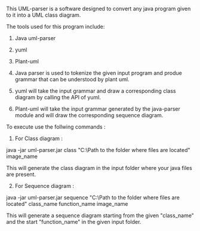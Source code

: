 This UML-parser is a software designed to convert any java program given to it into a UML class diagram.

The tools used for this program include: 

1. Java uml-parser
2. yuml
3. Plant-uml  

1. Java parser is used to tokenize the given input program and produe grammar that can be understood by plant uml.
2. yuml will take the input grammar and draw a corresponding class diagram by calling the API of yuml. 
3. Plant-uml will take the input grammar generated by the java-parser module and will draw the corresponding sequence diagram. 

To execute use the follwing commands :

1. For Class diagram : 

java -jar uml-parser.jar class "C:\Path to the folder where files are located" image_name

This will generate the class diagram in the input folder where your java files are present. 

2. For Sequence diagram : 

java -jar uml-parser.jar sequence "C:\Path to the folder where files are located" class_name function_name image_name

This will generate a sequence diagram starting from the given "class_name" and the start "function_name" in the given input folder. 

